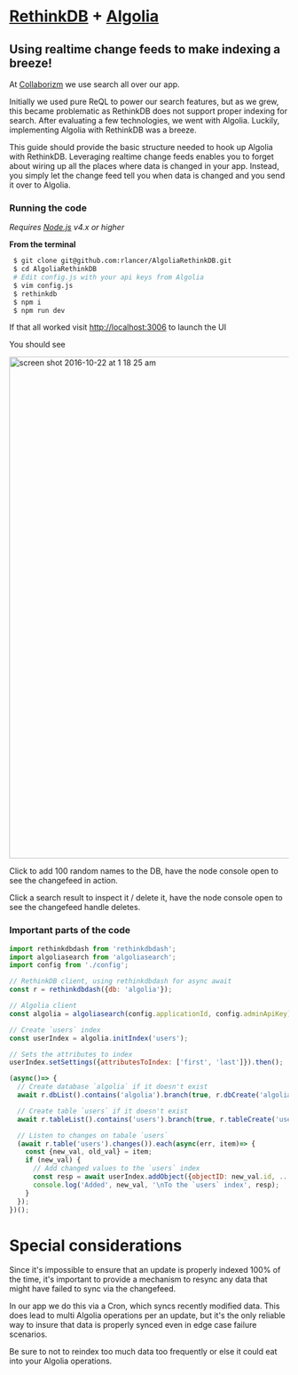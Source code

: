 [RethinkDB](https://www.rethinkdb.com) + [Algolia](https://www.algolia.com) 
=================

Using realtime change feeds to make indexing a breeze! 
------------------------------------------------------

At [Collaborizm](https://www.collaborizm.com) we use search all over our app. 

Initially we used pure ReQL to power our search features, but as we grew, this became problematic as RethinkDB does not support proper indexing for search. 
After evaluating a few technologies, we went with Algolia. Luckily, implementing Algolia with RethinkDB was a breeze. 

This guide should provide the basic structure needed to hook up Algolia with RethinkDB. 
Leveraging realtime change feeds enables you to forget about wiring up all the places where data is changed in your app. 
Instead, you simply let the change feed tell you when data is changed and you send it over to Algolia.       

### Running the code
*Requires [Node.js](https://nodejs.org) v4.x or higher*


**From the terminal** 
```bash  
 $ git clone git@github.com:rlancer/AlgoliaRethinkDB.git
 $ cd AlgoliaRethinkDB
 # Edit config.js with your api keys from Algolia 
 $ vim config.js 
 $ rethinkdb
 $ npm i
 $ npm run dev
```
If that all worked visit [http://localhost:3006](http://localhost:3006) to launch the UI

You should see
 
<img width="903" alt="screen shot 2016-10-22 at 1 18 25 am" src="https://cloud.githubusercontent.com/assets/1339007/19617127/e1852ee0-97f5-11e6-9b53-ff47c5e27ef6.png">

Click to add 100 random names to the DB, have the node console open to see the changefeed in action.

Click a search result to inspect it / delete it, have the node console open to see the changefeed handle deletes.

### Important parts of the code
```javascript
import rethinkdbdash from 'rethinkdbdash';
import algoliasearch from 'algoliasearch';
import config from './config';

// RethinkDB client, using rethinkdbdash for async await
const r = rethinkdbdash({db: 'algolia'});

// Algolia client
const algolia = algoliasearch(config.applicationId, config.adminApiKey);

// Create `users` index
const userIndex = algolia.initIndex('users');

// Sets the attributes to index
userIndex.setSettings({attributesToIndex: ['first', 'last']}).then();

(async()=> {
  // Create database `algolia` if it doesn't exist
  await r.dbList().contains('algolia').branch(true, r.dbCreate('algolia'));

  // Create table `users` if it doesn't exist
  await r.tableList().contains('users').branch(true, r.tableCreate('users'));

  // Listen to changes on tabale `users`
  (await r.table('users').changes()).each(async(err, item)=> {
    const {new_val, old_val} = item;
    if (new_val) {
      // Add changed values to the `users` index
      const resp = await userIndex.addObject({objectID: new_val.id, ...new_val});
      console.log('Added', new_val, '\nTo the `users` index', resp);
    }
  });
})();
```


# Special considerations 

Since it's impossible to ensure that an update is properly indexed 100% of the time, it's important to provide a mechanism to resync any data that might have failed to sync via the changefeed.

In our app we do this via a Cron, which syncs recently modified data. This does lead to multi Algolia operations per an update, but it's the only reliable way to insure that data is properly synced even in edge case failure scenarios. 

Be sure to not to reindex too much data too frequently or else it could eat into your Algolia operations.
